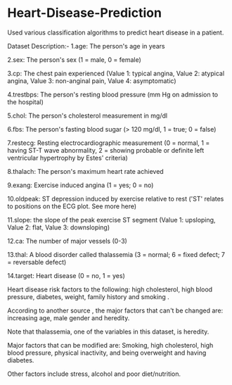 # Heart-Disease-Prediction
Used various classification algorithms to predict heart disease in a patient.

Dataset Description:-
1.age: The person's age in years

2.sex: The person's sex (1 = male, 0 = female)

3.cp: The chest pain experienced (Value 1: typical angina, Value 2: atypical angina, Value 3: non-anginal pain, Value 4: asymptomatic)

4.trestbps: The person's resting blood pressure (mm Hg on admission to the hospital)

5.chol: The person's cholesterol measurement in mg/dl

6.fbs: The person's fasting blood sugar (> 120 mg/dl, 1 = true; 0 = false)

7.restecg: Resting electrocardiographic measurement (0 = normal, 1 = having ST-T wave abnormality, 2 = showing probable or definite left ventricular hypertrophy by Estes' criteria)

8.thalach: The person's maximum heart rate achieved

9.exang: Exercise induced angina (1 = yes; 0 = no)

10.oldpeak: ST depression induced by exercise relative to rest ('ST' relates to positions on the ECG plot. See more here)

11.slope: the slope of the peak exercise ST segment (Value 1: upsloping, Value 2: flat, Value 3: downsloping)

12.ca: The number of major vessels (0-3)

13.thal: A blood disorder called thalassemia (3 = normal; 6 = fixed defect; 7 = reversable defect)

14.target: Heart disease (0 = no, 1 = yes)


Heart disease risk factors to the following: high cholesterol, high blood pressure, diabetes, weight, family history and smoking .

According to another source , the major factors that can't be changed are: increasing age, male gender and heredity.

Note that thalassemia, one of the variables in this dataset, is heredity.

Major factors that can be modified are: Smoking, high cholesterol, high blood pressure, physical inactivity, and being overweight and having diabetes.

Other factors include stress, alcohol and poor diet/nutrition.
